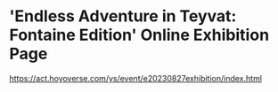 # 'Endless Adventure in Teyvat: Fontaine Edition' Online Exhibition Page
https://act.hoyoverse.com/ys/event/e20230827exhibition/index.html